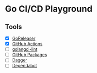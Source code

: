 # Go CI/CD Playground

## Tools

- [x] [GoReleaser](https://goreleaser.com/)
- [x] [GitHub Actions](https://github.com/features/actions)
- [ ] [golangci-lint](https://golangci-lint.run/)
- [ ] [GitHub Packages](https://github.com/features/packages)
- [ ] [Dagger](https://dagger.io/)
- [ ] [Dependabot](https://github.com/dependabot)
